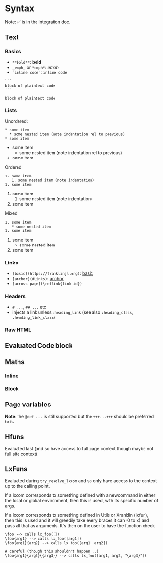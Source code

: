 # Syntax

Note: ✅ is in the integration doc.

## Text

### Basics

* `**bold**`: **bold**
* `_emph_` or `*emph*`: _emph_
* `` `inline code` ``: `inline code`

````
```
block of plaintext code
```
````

```
block of plaintext code
```

### Lists

Unordered:

```
* some item
  * some nested item (note indentation rel to previous)
* some item
```

* some item
  * some nested item (note indentation rel to previous)
* some item

Ordered

```
1. some item
   1. some nested item (note indentation)
1. some item
```

1. some item
   1. some nested item (note indentation)
1. some item

Mixed

```
1. some item
   * some nested item
1. some item
```

1. some item
   * some nested item
1. some item

### Links

* `[basic](https://franklinjl.org)`: [basic](https://franklinjl.org)
* `[anchor](#Links)`: [anchor](#links)
* `[across page](\reflink{link id})`

### Headers

* `# ...`, `## ...` etc
* injects a link unless `:heading_link` (see also `:heading_class`, `:heading_link_class`)

### Raw HTML

## Evaluated Code block

## Maths

### Inline

### Block

## Page variables

**Note**: the `@def ...` is still supported but the `+++...+++` should be preferred to it.


## Hfuns

Evaluated last (and so have access to full page context though maybe not full site context)

## LxFuns

Evaluated during `try_resolve_lxcom` and so only have access to the context up to the calling point.

If a lxcom corresponds to something defined with a newcommand in either the local or global environment, then this is used, with its specific number of args.

If a lxcom corresponds to something defined in Utils or Xranklin (lxfun), then this is used and it will greedily take every braces it can (0 to x) and pass all that as arguments. It's then on the user to have the function check

```
\foo --> calls lx_foo([])
\foo{arg1} --> calls lx_foo([arg1])
\foo{arg1}{arg2} --> calls lx_foo([arg1, arg2])

# careful (though this shouldn't happen...)
\foo{arg1}{arg2}{{arg3}} --> calls lx_foo([arg1, arg2, "{arg3}"])
```
